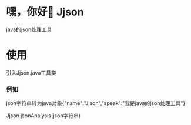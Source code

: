 # 嘿，你好👋 Jjson
java的json处理工具

# 使用
引入Jjson.java工具类

### 例如
json字符串转为java对象{"name":"Jjson","speak":"我是java的json处理工具"}

Jjson.jsonAnalysis(json字符串)

